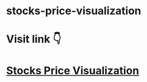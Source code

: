 # stocks-price-visualization

<h1>Visit link 👇</h1>

<h1>
  
  [Stocks Price Visualization](https://stocks-price-visualization.streamlit.app/)

</h1>
